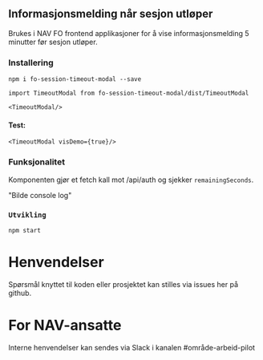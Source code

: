 ## Informasjonsmelding når sesjon utløper

Brukes i NAV FO frontend applikasjoner for å vise informasjonsmelding 5 minutter før sesjon utløper.

### Installering

`npm i fo-session-timeout-modal --save` 

`import TimeoutModal from fo-session-timeout-modal/dist/TimeoutModal`

`<TimeoutModal/>`

#### Test:

`<TimeoutModal visDemo={true}/>`

### Funksjonalitet

Komponenten gjør et fetch kall mot /api/auth og sjekker `remainingSeconds`.

"Bilde console log"

### `Utvikling`

`npm start`

# Henvendelser

Spørsmål knyttet til koden eller prosjektet kan stilles via issues her på github.

# For NAV-ansatte

Interne henvendelser kan sendes via Slack i kanalen #område-arbeid-pilot
